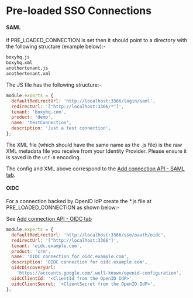 # Pre-loaded SSO Connections

#### SAML

If PRE_LOADED_CONNECTION is set then it should point to a directory with the following structure (example below):-

```bash
boxyhq.js
boxyhq.xml
anothertenant.js
anothertenant.xml
```

The JS file has the following structure:-

```javascript
module.exports = {
  defaultRedirectUrl: 'http://localhost:3366/login/saml',
  redirectUrl: '["http://localhost:3366/*"]',
  tenant: 'boxyhq.com',
  product: 'demo',
  name: 'testConnection',
  description: 'Just a test connection',
};
```

The XML file (which should have the same name as the .js file) is the raw XML metadata file you receive from your Identity Provider. Please ensure it is saved in the `utf-8` encoding.

The config and XML above correspond to the [Add connection API - SAML tab](../sso-flow/index.md#21-add-connection).

#### OIDC

For a connection backed by OpenID IdP create the \*.js file at PRE_LOADED_CONNECTION as shown below:-

See [Add connection API - OIDC tab](../sso-flow/index.md#21-add-connection)

```javascript
module.exports = {
  defaultRedirectUrl: 'http://localhost:3366/sso/oauth/oidc',
  redirectUrl: '["http://localhost:3366"]',
  tenant: 'oidc.example.com',
  product: 'crm',
  name: 'OIDC connection for oidc.example.com',
  description: 'OIDC connection for oidc.example.com',
  oidcDiscoveryUrl:
    'https://accounts.google.com/.well-known/openid-configuration',
  oidcClientId: '<ClientId from the OpenID IdP>',
  oidcClientSecret: '<ClientSecret from the OpenID IdP>',
};
```

